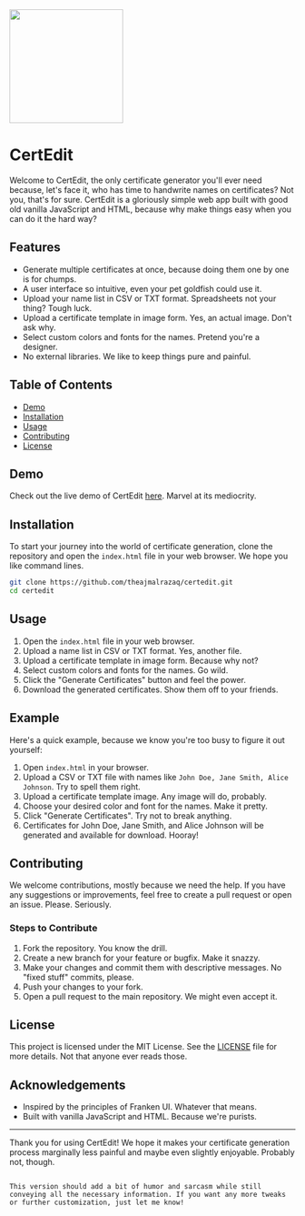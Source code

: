 <img src="https://github.com/theajmalrazaq/certedit/raw/master/assest/ertedit.svg" width="200px"/>


# CertEdit



Welcome to CertEdit, the only certificate generator you'll ever need because, let's face it, who has time to handwrite names on certificates? Not you, that's for sure. CertEdit is a gloriously simple web app built with good old vanilla JavaScript and HTML, because why make things easy when you can do it the hard way?

## Features

- Generate multiple certificates at once, because doing them one by one is for chumps.
- A user interface so intuitive, even your pet goldfish could use it.
- Upload your name list in CSV or TXT format. Spreadsheets not your thing? Tough luck.
- Upload a certificate template in image form. Yes, an actual image. Don't ask why.
- Select custom colors and fonts for the names. Pretend you're a designer.
- No external libraries. We like to keep things pure and painful.

## Table of Contents

- [Demo](#demo)
- [Installation](#installation)
- [Usage](#usage)
- [Contributing](#contributing)
- [License](#license)

## Demo

Check out the live demo of CertEdit [here](https://theajmalrazaq.github.io/certedit/#). Marvel at its mediocrity.

## Installation

To start your journey into the world of certificate generation, clone the repository and open the `index.html` file in your web browser. We hope you like command lines.

```bash
git clone https://github.com/theajmalrazaq/certedit.git
cd certedit
```

## Usage

1. Open the `index.html` file in your web browser.
2. Upload a name list in CSV or TXT format. Yes, another file.
3. Upload a certificate template in image form. Because why not?
4. Select custom colors and fonts for the names. Go wild.
5. Click the "Generate Certificates" button and feel the power.
6. Download the generated certificates. Show them off to your friends.

## Example

Here's a quick example, because we know you're too busy to figure it out yourself:

1. Open `index.html` in your browser.
2. Upload a CSV or TXT file with names like `John Doe, Jane Smith, Alice Johnson`. Try to spell them right.
3. Upload a certificate template image. Any image will do, probably.
4. Choose your desired color and font for the names. Make it pretty.
5. Click "Generate Certificates". Try not to break anything.
6. Certificates for John Doe, Jane Smith, and Alice Johnson will be generated and available for download. Hooray!

## Contributing

We welcome contributions, mostly because we need the help. If you have any suggestions or improvements, feel free to create a pull request or open an issue. Please. Seriously.

### Steps to Contribute

1. Fork the repository. You know the drill.
2. Create a new branch for your feature or bugfix. Make it snazzy.
3. Make your changes and commit them with descriptive messages. No "fixed stuff" commits, please.
4. Push your changes to your fork. 
5. Open a pull request to the main repository. We might even accept it.

## License

This project is licensed under the MIT License. See the [LICENSE](LICENSE) file for more details. Not that anyone ever reads those.

## Acknowledgements

- Inspired by the principles of Franken UI. Whatever that means.
- Built with vanilla JavaScript and HTML. Because we're purists.


---

Thank you for using CertEdit! We hope it makes your certificate generation process marginally less painful and maybe even slightly enjoyable. Probably not, though.
```

This version should add a bit of humor and sarcasm while still conveying all the necessary information. If you want any more tweaks or further customization, just let me know!
